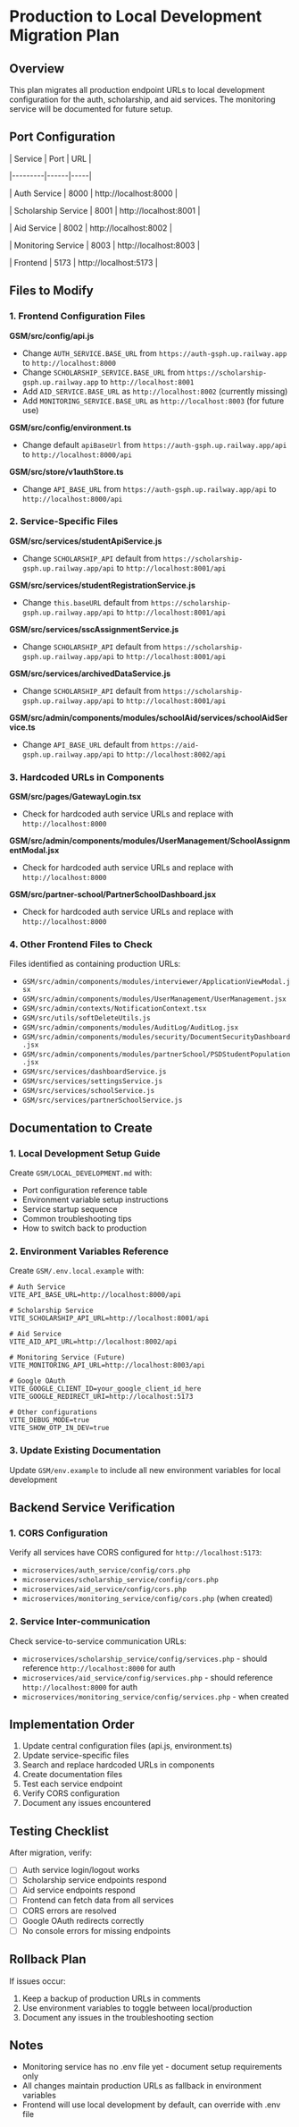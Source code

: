 <!-- 54c2a53b-c5b4-44bd-8236-bfa81df2fb75 9ccfbb7f-1b5b-41cc-b389-f871719f5074 -->
# Production to Local Development Migration Plan

## Overview

This plan migrates all production endpoint URLs to local development configuration for the auth, scholarship, and aid services. The monitoring service will be documented for future setup.

## Port Configuration

| Service | Port | URL |

|---------|------|-----|

| Auth Service | 8000 | http://localhost:8000 |

| Scholarship Service | 8001 | http://localhost:8001 |

| Aid Service | 8002 | http://localhost:8002 |

| Monitoring Service | 8003 | http://localhost:8003 |

| Frontend | 5173 | http://localhost:5173 |

## Files to Modify

### 1. Frontend Configuration Files

**GSM/src/config/api.js**

- Change `AUTH_SERVICE.BASE_URL` from `https://auth-gsph.up.railway.app` to `http://localhost:8000`
- Change `SCHOLARSHIP_SERVICE.BASE_URL` from `https://scholarship-gsph.up.railway.app` to `http://localhost:8001`
- Add `AID_SERVICE.BASE_URL` as `http://localhost:8002` (currently missing)
- Add `MONITORING_SERVICE.BASE_URL` as `http://localhost:8003` (for future use)

**GSM/src/config/environment.ts**

- Change default `apiBaseUrl` from `https://auth-gsph.up.railway.app/api` to `http://localhost:8000/api`

**GSM/src/store/v1authStore.ts**

- Change `API_BASE_URL` from `https://auth-gsph.up.railway.app/api` to `http://localhost:8000/api`

### 2. Service-Specific Files

**GSM/src/services/studentApiService.js**

- Change `SCHOLARSHIP_API` default from `https://scholarship-gsph.up.railway.app/api` to `http://localhost:8001/api`

**GSM/src/services/studentRegistrationService.js**

- Change `this.baseURL` default from `https://scholarship-gsph.up.railway.app/api` to `http://localhost:8001/api`

**GSM/src/services/sscAssignmentService.js**

- Change `SCHOLARSHIP_API` default from `https://scholarship-gsph.up.railway.app/api` to `http://localhost:8001/api`

**GSM/src/services/archivedDataService.js**

- Change `SCHOLARSHIP_API` default from `https://scholarship-gsph.up.railway.app/api` to `http://localhost:8001/api`

**GSM/src/admin/components/modules/schoolAid/services/schoolAidService.ts**

- Change `API_BASE_URL` default from `https://aid-gsph.up.railway.app/api` to `http://localhost:8002/api`

### 3. Hardcoded URLs in Components

**GSM/src/pages/GatewayLogin.tsx**

- Check for hardcoded auth service URLs and replace with `http://localhost:8000`

**GSM/src/admin/components/modules/UserManagement/SchoolAssignmentModal.jsx**

- Check for hardcoded auth service URLs and replace with `http://localhost:8000`

**GSM/src/partner-school/PartnerSchoolDashboard.jsx**

- Check for hardcoded auth service URLs and replace with `http://localhost:8000`

### 4. Other Frontend Files to Check

Files identified as containing production URLs:

- `GSM/src/admin/components/modules/interviewer/ApplicationViewModal.jsx`
- `GSM/src/admin/components/modules/UserManagement/UserManagement.jsx`
- `GSM/src/admin/contexts/NotificationContext.tsx`
- `GSM/src/utils/softDeleteUtils.js`
- `GSM/src/admin/components/modules/AuditLog/AuditLog.jsx`
- `GSM/src/admin/components/modules/security/DocumentSecurityDashboard.jsx`
- `GSM/src/admin/components/modules/partnerSchool/PSDStudentPopulation.jsx`
- `GSM/src/services/dashboardService.js`
- `GSM/src/services/settingsService.js`
- `GSM/src/services/schoolService.js`
- `GSM/src/services/partnerSchoolService.js`

## Documentation to Create

### 1. Local Development Setup Guide

Create `GSM/LOCAL_DEVELOPMENT.md` with:

- Port configuration reference table
- Environment variable setup instructions
- Service startup sequence
- Common troubleshooting tips
- How to switch back to production

### 2. Environment Variables Reference

Create `GSM/.env.local.example` with:

```
# Auth Service
VITE_API_BASE_URL=http://localhost:8000/api

# Scholarship Service
VITE_SCHOLARSHIP_API_URL=http://localhost:8001/api

# Aid Service
VITE_AID_API_URL=http://localhost:8002/api

# Monitoring Service (Future)
VITE_MONITORING_API_URL=http://localhost:8003/api

# Google OAuth
VITE_GOOGLE_CLIENT_ID=your_google_client_id_here
VITE_GOOGLE_REDIRECT_URI=http://localhost:5173

# Other configurations
VITE_DEBUG_MODE=true
VITE_SHOW_OTP_IN_DEV=true
```

### 3. Update Existing Documentation

Update `GSM/env.example` to include all new environment variables for local development

## Backend Service Verification

### 1. CORS Configuration

Verify all services have CORS configured for `http://localhost:5173`:

- `microservices/auth_service/config/cors.php`
- `microservices/scholarship_service/config/cors.php`
- `microservices/aid_service/config/cors.php`
- `microservices/monitoring_service/config/cors.php` (when created)

### 2. Service Inter-communication

Check service-to-service communication URLs:

- `microservices/scholarship_service/config/services.php` - should reference `http://localhost:8000` for auth
- `microservices/aid_service/config/services.php` - should reference `http://localhost:8000` for auth
- `microservices/monitoring_service/config/services.php` - when created

## Implementation Order

1. Update central configuration files (api.js, environment.ts)
2. Update service-specific files
3. Search and replace hardcoded URLs in components
4. Create documentation files
5. Test each service endpoint
6. Verify CORS configuration
7. Document any issues encountered

## Testing Checklist

After migration, verify:

- [ ] Auth service login/logout works
- [ ] Scholarship service endpoints respond
- [ ] Aid service endpoints respond
- [ ] Frontend can fetch data from all services
- [ ] CORS errors are resolved
- [ ] Google OAuth redirects correctly
- [ ] No console errors for missing endpoints

## Rollback Plan

If issues occur:

1. Keep a backup of production URLs in comments
2. Use environment variables to toggle between local/production
3. Document any issues in the troubleshooting section

## Notes

- Monitoring service has no .env file yet - document setup requirements only
- All changes maintain production URLs as fallback in environment variables
- Frontend will use local development by default, can override with .env file
